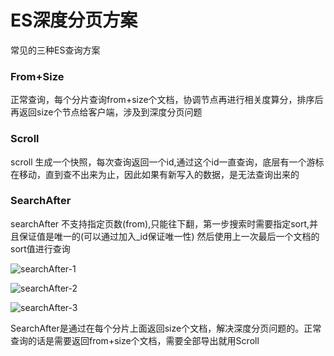 # ES深度分页方案

常见的三种ES查询方案

### From+Size

正常查询，每个分片查询from+size个文档，协调节点再进行相关度算分，排序后再返回size个节点给客户端，涉及到深度分页问题

### Scroll

scroll 生成一个快照，每次查询返回一个id,通过这个id一直查询，底层有一个游标在移动，直到查不出来为止，因此如果有新写入的数据，是无法查询出来的

### SearchAfter

searchAfter 不支持指定页数(from),只能往下翻，第一步搜索时需要指定sort,并且保证值是唯一的(可以通过加入\_id保证唯一性) 然后使用上一次最后一个文档的sort值进行查询

![searchAfter-1](https://cdn.jsdelivr.net/gh/yunCrush/yc-image/image/ES-SearchAfter-1.png)

![searchAfter-2](https://cdn.jsdelivr.net/gh/yunCrush/yc-image/image/ES-SearchAfter-2png)

![searchAfter-3](https://cdn.jsdelivr.net/gh/yunCrush/yc-image/image/ES-SearchAfter-3.png)

SearchAfter是通过在每个分片上面返回size个文档，解决深度分页问题的。正常查询的话是需要返回from+size个文档，需要全部导出就用Scroll
